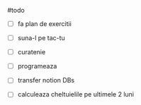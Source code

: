 #todo
- [ ] fa plan de exercitii
- [ ] suna-l pe tac-tu
- [ ] curatenie
- [ ] programeaza
- [ ] transfer notion DBs
- [ ] calculeaza cheltuielile pe ultimele 2 luni


